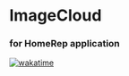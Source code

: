 # ImageCloud
### for HomeRep application

[![wakatime](https://wakatime.com/badge/user/ce63b378-df01-4480-af66-a4f584b910ad/project/397d30a8-6a1d-4caa-8815-15190bd28f72.svg)](https://wakatime.com/badge/user/ce63b378-df01-4480-af66-a4f584b910ad/project/397d30a8-6a1d-4caa-8815-15190bd28f72)